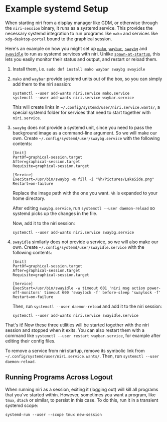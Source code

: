 # Example systemd Setup

When starting niri from a display manager like GDM, or otherwise through the `niri-session` binary, it runs as a systemd service.
This provides the necessary systemd integration to run programs like `mako` and services like `xdg-desktop-portal` bound to the graphical session.

Here's an example on how you might set up [`mako`](https://github.com/emersion/mako), [`waybar`](https://github.com/Alexays/Waybar), [`swaybg`](https://github.com/swaywm/swaybg) and [`swayidle`](https://github.com/swaywm/swayidle) to run as systemd services with niri.
Unlike [`spawn-at-startup`](../configuration/miscellaneous.md#spawn-at-startup), this lets you easily monitor their status and output, and restart or reload them.

1. Install them, i.e. `sudo dnf install mako waybar swaybg swayidle`
2. `mako` and `waybar` provide systemd units out of the box, so you can simply add them to the niri session:

    ```
    systemctl --user add-wants niri.service mako.service
    systemctl --user add-wants niri.service waybar.service
    ```

    This will create links in `~/.config/systemd/user/niri.service.wants/`, a special systemd folder for services that need to start together with `niri.service`.

3. `swaybg` does not provide a systemd unit, since you need to pass the background image as a command-line argument.
    So we will make our own.
    Create `~/.config/systemd/user/swaybg.service` with the following contents:

    ```
    [Unit]
    PartOf=graphical-session.target
    After=graphical-session.target
    Requisite=graphical-session.target

    [Service]
    ExecStart=/usr/bin/swaybg -m fill -i "%h/Pictures/LakeSide.png"
    Restart=on-failure
    ```

    Replace the image path with the one you want.
    `%h` is expanded to your home directory.

    After editing `swaybg.service`, run `systemctl --user daemon-reload` so systemd picks up the changes in the file.

    Now, add it to the niri session:

    ```
    systemctl --user add-wants niri.service swaybg.service
    ```

4. `swayidle` similarly does not provide a service, so we will also make our own.
    Create `~/.config/systemd/user/swayidle.service` with the following contents:

    ```
    [Unit]
    PartOf=graphical-session.target
    After=graphical-session.target
    Requisite=graphical-session.target

    [Service]
    ExecStart=/usr/bin/swayidle -w timeout 601 'niri msg action power-off-monitors' timeout 600 'swaylock -f' before-sleep 'swaylock -f'
    Restart=on-failure
    ```

    Then, run `systemctl --user daemon-reload` and add it to the niri session:

    ```
    systemctl --user add-wants niri.service swayidle.service
    ```

That's it!
Now these three utilities will be started together with the niri session and stopped when it exits.
You can also restart them with a command like `systemctl --user restart waybar.service`, for example after editing their config files.

To remove a service from niri startup, remove its symbolic link from `~/.config/systemd/user/niri.service.wants/`.
Then, run `systemctl --user daemon-reload`.

## Running Programs Across Logout

When running niri as a session, exiting it (logging out) will kill all programs that you've started within. However, sometimes you want a program, like `tmux`, `dtach` or similar, to persist in this case. To do this, run it in a transient systemd scope:

```
systemd-run --user --scope tmux new-session
```
